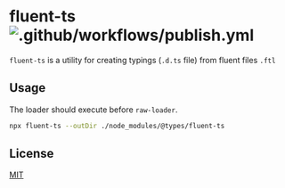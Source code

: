 # fluent-ts ![.github/workflows/publish.yml](https://github.com/psimk/fluent-ts/workflows/.github/workflows/publish.yml/badge.svg)

`fluent-ts` is a utility for creating typings (`.d.ts` file) from fluent files `.ftl`

## Usage

The loader should execute before `raw-loader`.

```bash
npx fluent-ts --outDir ./node_modules/@types/fluent-ts
```

## License

[MIT](https://choosealicense.com/licenses/mit/)
